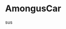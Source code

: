 # AmongusCar
sus
<!DOCTYPE html> 
<html lang="pt-BR">
<head>
 <meta charset="UTF8">
 <title> O carro mais sus </title>
 </head> 
 <body>
 </body>
 </html>
